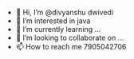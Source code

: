 - 👋 Hi, I’m @divyanshu dwivedi
- 👀 I’m interested in java
- 🌱 I’m currently learning ...
- 💞️ I’m looking to collaborate on ...
- 📫 How to reach me 7905042706

<!---
divxcool/divxcool is a ✨ special ✨ repository because its `README.md` (this file) appears on your GitHub profile.
You can click the Preview link to take a look at your changes.
--->
